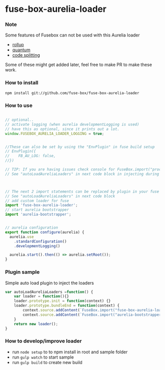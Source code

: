 # fuse-box-aurelia-loader


### Note

Some features of Fusebox can not be used with this Aurelia loader
 * [rollup](http://fuse-box.org/page/rollup)
 * [quantum](http://fuse-box.org/page/quantum)
 * [code splitting](http://fuse-box.org/page/code-splitting)

Some of these might get added later, feel free to make PR to make these work.


### How to install
```npm install git://github.com/fuse-box/fuse-box-aurelia-loader```


### How to use

```javascript

// optional..
// activate logging (when aurelia developmentLogging is used)
// have this as optional, since it prints out a lot.
window.FUSEBOX_AURELIA_LOADER_LOGGING = true; 


//These can also be set by using the "EnvPlugin" in fuse build setup
// EnvPlugin({ 
//    FB_AU_LOG: false,
//})

// TIP: If you are having issues check console for FuseBox.import("process").env to make sure it set
// See "autoLoadAureliaLoaders" in next code block in injecting during bundle



// The next 2 import statements can be replaced by plugin in your fuse build setup
// See "autoLoadAureliaLoaders" in next code block
// add custom loader for fuse
import 'fuse-box-aurelia-loader';
// start aurelia bootstrapper
import 'aurelia-bootstrapper';


// aurelia configuration
export function configure(aurelia) {
  aurelia.use
    .standardConfiguration()
    .developmentLogging()

  aurelia.start().then(() => aurelia.setRoot());
}
```


### Plugin sample
Simple auto load plugin to inject the loaders

```javascript
var autoLoadAureliaLoaders =function() {
    var loader = function(){}
    loader.prototype.init = function(context) {}
    loader.prototype.bundleEnd = function(context) {
        context.source.addContent(`FuseBox.import("fuse-box-aurelia-loader")`);
        context.source.addContent(`FuseBox.import("aurelia-bootstrapper")`);
    }
    return new loader();
}
```


### How to develop/improve loader
 * run `node setup` to to npm install in root and sample folder
 * run `gulp watch` to start sample
 * run `gulp build` to create new build